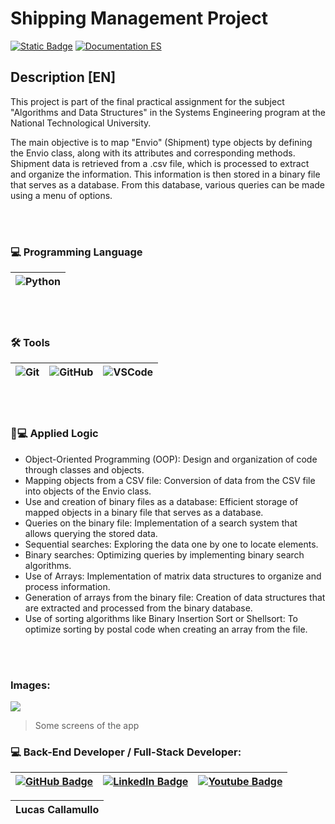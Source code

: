 
# Shipping Management Project

[![Static Badge](https://img.shields.io/badge/Documentation-EN-blue)](https://github.com/LucasCallamullo/proyecto-gestion-envios/blob/main/README.md) [![Documentation ES](https://img.shields.io/badge/Documentation-ES-green)](https://github.com/LucasCallamullo/proyecto-gestion-envios/blob/main/README-es.md)

## Description [EN]
This project is part of the final practical assignment for the subject "Algorithms and Data Structures" in the Systems Engineering program at the National Technological University.

The main objective is to map "Envio" (Shipment) type objects by defining the Envio class, along with its attributes and corresponding methods. Shipment data is retrieved from a .csv file, which is processed to extract and organize the information. This information is then stored in a binary file that serves as a database. From this database, various queries can be made using a menu of options.

<br></br>

### 💻 Programming Language
| ![Python](https://img.shields.io/badge/python-%2314354C.svg?style=for-the-badge&logo=python&logoColor=white) |
|:-:|

<br></br>

### 🛠️ Tools 
| ![Git](https://img.shields.io/badge/git%20-%23F05033.svg?&style=for-the-badge&logo=git&logoColor=white) | ![GitHub](https://img.shields.io/badge/github%20-%23121011.svg?&style=for-the-badge&logo=github&logoColor=white) | ![VSCode](https://img.shields.io/badge/VSCode-0078D4?style=for-the-badge&logo=visual%20studio%20code&logoColor=white) |
|:-:|:-:|:-:|

<br></br>

### 📝💻 Applied Logic
- Object-Oriented Programming (OOP): Design and organization of code through classes and objects.
- Mapping objects from a CSV file: Conversion of data from the CSV file into objects of the Envio class.
- Use and creation of binary files as a database: Efficient storage of mapped objects in a binary file that serves as a database.
- Queries on the binary file: Implementation of a search system that allows querying the stored data.
- Sequential searches: Exploring the data one by one to locate elements.
- Binary searches: Optimizing queries by implementing binary search algorithms.
- Use of Arrays: Implementation of matrix data structures to organize and process information.
- Generation of arrays from the binary file: Creation of data structures that are extracted and processed from the binary database.
- Use of sorting algorithms like Binary Insertion Sort or Shellsort: To optimize sorting by postal code when creating an array from the file.

<br></br>

### Images:
![](https://cdn.discordapp.com/attachments/1028131678209720431/1290364952472981515/image.png?ex=66fc3182&is=66fae002&hm=b513851cfca620d8bd1c39da508d5b1d6f7ac5d68946a82b970689d552ff84c5&)

> Some screens of the app

### 💻 Back-End Developer / Full-Stack Developer:

| [![GitHub Badge](https://img.shields.io/badge/github-%23121011.svg?&style=for-the-badge&logo=github&logoColor=white)](https://github.com/LucasCallamullo) | [![LinkedIn Badge](https://img.shields.io/badge/linkedin-%230077B5.svg?&style=for-the-badge&logo=linkedin&logoColor=white)](https://www.linkedin.com/in/lucas-callamullo/) | [![Youtube Badge](https://img.shields.io/badge/YouTube%20-%23FF0000.svg?&style=for-the-badge&logo=YouTube&logoColor=white)](https://www.youtube.com/@lucas_clases_python) |
|:-:|:-:|:-:|

| **Lucas Callamullo** |
|:-:|
